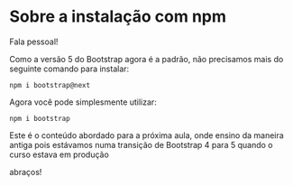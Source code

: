 # Sobre a instalação com npm

Fala pessoal!


Como a versão 5 do Bootstrap agora é a padrão, não precisamos mais do seguinte comando para instalar:

~~~
npm i bootstrap@next
~~~


Agora você pode simplesmente utilizar:

~~~
npm i bootstrap
~~~


Este é o conteúdo abordado para a próxima aula, onde ensino da maneira antiga pois estávamos numa transição de Bootstrap 4 para 5 quando o curso estava em produção


abraços!